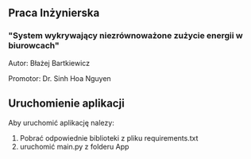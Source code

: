## Praca Inżynierska

### "System wykrywający niezrównoważone zużycie energii w biurowcach"

Autor: Błażej Bartkiewicz

Promotor: Dr. Sinh Hoa Nguyen

## Uruchomienie aplikacji
Aby uruchomić aplikację nalezy:

1) Pobrać odpowiednie biblioteki z pliku requirements.txt
2) uruchomić main.py z folderu App
